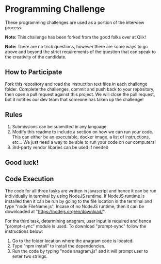 # Programming Challenge

These programming challenges are used as a portion of the interview process.

**Note:** This challenge has been forked from the good folks over at Qlik!

**Note:** There are no trick questions, however there are some ways to go above and beyond the strict requirements of the question that can speak to the creativity of the candidate.

## How to Participate

Fork this repository and read the instruction text files in each challenge folder. Complete the challenges, commit and push back to your repository, then open a pull request against this project. We will close the pull request, but it notifies our dev team that someone has taken up the challenge!

## Rules

1. Submissions can be submitted in any language
2. Modify this readme to include a section
on how we can run your code.  This can either be an executable, docker image, a list of instructions, etc... We just need a way to be able to run your code on our computers!
3. 3rd-party vendor libaries can be used if needed


## Good luck!


## Code Execution

The code for all three tasks are written in javascript and hence it can be run individually in terminal by using NodeJS runtime. If NodeJS runtime is installed then it can be run by going to the file location in the terminal and type "node FileName.js". Incase of no NodeJS runtime, then it can be downloaded at "https://nodejs.org/en/download/".

For the third task, determining anagram, user input is required and hence "prompt-sync" module is used. To download "prompt-sync" follow the instructions below:
1. Go to the folder location where the anagram code is located.
2. Type "npm install" to install the dependencies.
4. Run the code by typing "node anagram.js" and it will prompt user to enter two strings.
